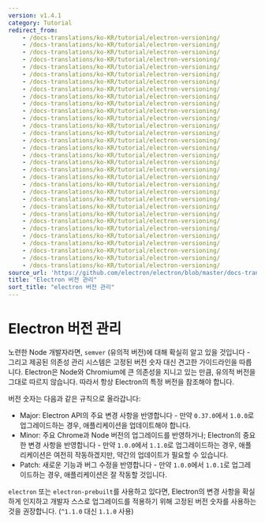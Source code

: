 ```yaml
---
version: v1.4.1
category: Tutorial
redirect_from:
    - /docs-translations/ko-KR/tutorial/electron-versioning/
    - /docs-translations/ko-KR/tutorial/electron-versioning/
    - /docs-translations/ko-KR/tutorial/electron-versioning/
    - /docs-translations/ko-KR/tutorial/electron-versioning/
    - /docs-translations/ko-KR/tutorial/electron-versioning/
    - /docs-translations/ko-KR/tutorial/electron-versioning/
    - /docs-translations/ko-KR/tutorial/electron-versioning/
    - /docs-translations/ko-KR/tutorial/electron-versioning/
    - /docs-translations/ko-KR/tutorial/electron-versioning/
    - /docs-translations/ko-KR/tutorial/electron-versioning/
    - /docs-translations/ko-KR/tutorial/electron-versioning/
    - /docs-translations/ko-KR/tutorial/electron-versioning/
    - /docs-translations/ko-KR/tutorial/electron-versioning/
    - /docs-translations/ko-KR/tutorial/electron-versioning/
    - /docs-translations/ko-KR/tutorial/electron-versioning/
    - /docs-translations/ko-KR/tutorial/electron-versioning/
    - /docs-translations/ko-KR/tutorial/electron-versioning/
    - /docs-translations/ko-KR/tutorial/electron-versioning/
    - /docs-translations/ko-KR/tutorial/electron-versioning/
    - /docs-translations/ko-KR/tutorial/electron-versioning/
    - /docs-translations/ko-KR/tutorial/electron-versioning/
    - /docs-translations/ko-KR/tutorial/electron-versioning/
    - /docs-translations/ko-KR/tutorial/electron-versioning/
    - /docs-translations/ko-KR/tutorial/electron-versioning/
    - /docs-translations/ko-KR/tutorial/electron-versioning/
    - /docs-translations/ko-KR/tutorial/electron-versioning/
    - /docs-translations/ko-KR/tutorial/electron-versioning/
    - /docs-translations/ko-KR/tutorial/electron-versioning/
    - /docs-translations/ko-KR/tutorial/electron-versioning/
    - /docs-translations/ko-KR/tutorial/electron-versioning/
    - /docs-translations/ko-KR/tutorial/electron-versioning/
    - /docs-translations/ko-KR/tutorial/electron-versioning/
source_url: 'https://github.com/electron/electron/blob/master/docs-translations/ko-KR/tutorial/electron-versioning.md'
title: "Electron 버전 관리"
sort_title: "electron 버전 관리"
---
```


# Electron 버전 관리

노련한 Node 개발자라면, `semver` (유의적 버전)에 대해 확실히 알고 있을 것입니다 -
그리고 제공된 의존성 관리 시스템은 고정된 버전 숫자 대신 견고한 가이드라인을 따릅니다.
Electron은 Node와 Chromium에 큰 의존성을 지니고 있는 만큼, 유의적 버전을 그대로
따르지 않습니다. 따라서 항상 Electron의 특정 버전을 참조해야 합니다.

버전 숫자는 다음과 같은 규칙으로 올라갑니다:

* Major: Electron API의 주요 변경 사항을 반영합니다 - 만약 `0.37.0`에서 `1.0.0`로
  업그레이드하는 경우, 애플리케이션을 업데이트해야 합니다.
* Minor: 주요 Chrome과 Node 버전의 업그레이드를 반영하거나; Electron의 중요한 변경
  사항을 반영합니다 - 만약 `1.0.0`에서 `1.1.0`로 업그레이드하는 경우, 애플리케이션은
  여전히 작동하겠지만, 약간의 업데이트가 필요할 수 있습니다.
* Patch: 새로운 기능과 버그 수정을 반영합니다 - 만약 `1.0.0`에서 `1.0.1`로
  업그레이드하는 경우, 애플리케이션은 잘 작동할 것입니다.

`electron` 또는 `electron-prebuilt`를 사용하고 있다면, Electron의 변경 사항을 확실하게 인지하고
개발자 스스로 업그레이드를 적용하기 위해 고정된 버전 숫자를 사용하는 것을 권장합니다.
(`^1.1.0` 대신 `1.1.0` 사용)

